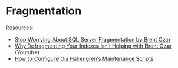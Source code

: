 # Fragmentation

Resources:

* [Stop Worrying About SQL Server Fragmentation by Brent Ozar](
https://www.brentozar.com/archive/2012/08/sql-server-index-fragmentation/)
* [Why Defragmenting Your Indexes Isn’t Helping with Brent Ozar](
https://www.youtube.com/watch?v=iEa6_QnCFMU&t=1s) (Youtube)
* [How to Configure Ola Hallengren’s Maintenance Scripts](
https://www.brentozar.com/archive/2014/12/tweaking-defaults-ola-hallengrens-maintenance-scripts/)
